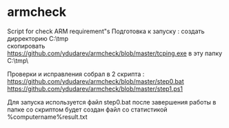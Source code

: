 # armcheck
Script for check ARM requirement"s
Подготовка к запуску :
cоздать дирректорию C:\tmp\
скопировать https://github.com/ydudarev/armcheck/blob/master/tcping.exe  в эту папку C:\tmp\

Проверки и иcправления собрал в 2 скрипта :
https://github.com/ydudarev/armcheck/blob/master/step0.bat
https://github.com/ydudarev/armcheck/blob/master/step1.ps1

Для запуска используется файл step0.bat после завершения работы
в папке со скриптом будет создан файл со статистикой %computername%result.txt